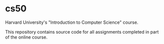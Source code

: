 # cs50
Harvard University's "Introduction to Computer Science" course.

This repository contains source code for all assignments completed in part of the online course.

